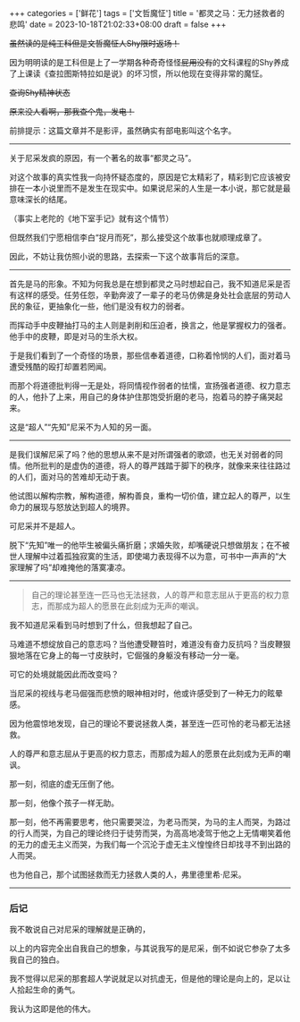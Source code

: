 ﻿+++
categories = ['鲜花']
tags = ['文哲魔怔']
title = '都灵之马：无力拯救者的悲鸣'
date = 2023-10-18T21:02:33+08:00
draft = false
+++

~~虽然读的是纯工科但是文哲魔怔人Shy限时返场！~~

因为明明读的是工科但是上了一学期各种奇奇怪怪~~屁用没有~~的文科课程的Shy养成了上课读《查拉图斯特拉如是说》的坏习惯，所以他现在变得非常的魔怔。

~~查询Shy精神状态~~

~~原来没人看啊，那我查个鬼，发电！~~

前排提示：这篇文章并不是影评，虽然确实有部电影叫这个名字。
___

关于尼采发疯的原因，有一个著名的故事“都灵之马”。

对这个故事的真实性我一向持怀疑态度的，原因是它太精彩了，精彩到它应该被安排在一本小说里而不是发生在现实中。如果说尼采的人生是一本小说，那它就是最意味深长的结尾。

（事实上老陀的《地下室手记》就有这个情节）

但既然我们宁愿相信李白“捉月而死”，那么接受这个故事也就顺理成章了。

因此，不妨让我仿照小说的思路，去探索一下这个故事背后的深意。
___

首先是马的形象。不知为何我总是在想到都灵之马时想起自己，我不知道尼采是否有这样的感受。任劳任怨，辛勤奔波了一辈子的老马仿佛是身处社会底层的劳动人民的象征，更抽象化一些，他们是没有权力的弱者。

而挥动手中皮鞭抽打马的主人则是剥削和压迫者，换言之，他是掌握权力的强者。他手中的皮鞭，即是对马的生杀大权。

于是我们看到了一个奇怪的场景，那些信奉着道德，口称着怜悯的人们，面对着马遭受残酷的殴打却置若罔闻。

而那个将道德批判得一无是处，将同情视作弱者的怯懦，宣扬强者道德、权力意志的人，他扑了上来，用自己的身体护住那饱受折磨的老马，抱着马的脖子痛哭起来。

这是“超人”“先知”尼采不为人知的另一面。
___

是我们误解尼采了吗？他的思想从来不是对所谓强者的歌颂，也无关对弱者的同情。他所批判的是虚伪的道德，将人的尊严践踏于脚下的秩序，就像来来往往路过的人们，面对马的苦难却无动于衷。

他试图以解构宗教，解构道德，解构善良，重构一切价值，建立起人的尊严，以生命力的展现与怒放达到超人的境界。

可尼采并不是超人。

脱下“先知”唯一的他毕生被偏头痛折磨；求婚失败，却嘴硬说只想做朋友；在不被世人理解中过着孤独寂寞的生活，即使竭力表现得不以为意，可书中一声声的“大家理解了吗”却难掩他的落寞凄凉。

___

> 自己的理论甚至连一匹马也无法拯救，人的尊严和意志屈从于更高的权力意志，而那成为超人的愿景在此刻成为无声的嘲讽。

我不知道尼采看到马时想到了什么，但我想起了自己。

马难道不想绽放自己的意志吗？当他遭受鞭笞时，难道没有奋力反抗吗？当皮鞭狠狠地落在它身上的每一寸皮肤时，它倔强的身躯没有移动一分一毫。

可它的处境就能因此而改变吗？

当尼采的视线与老马倔强而悲愤的眼神相对时，他或许感受到了一种无力的眩晕感。

因为他震惊地发现，自己的理论不要说拯救人类，甚至连一匹可怜的老马都无法拯救。

人的尊严和意志屈从于更高的权力意志，而那成为超人的愿景在此刻成为无声的嘲讽。

那一刻，彻底的虚无压倒了他。

那一刻，他像个孩子一样无助。

那一刻，他不再需要思考，他只需要哭泣，为老马而哭，为马的主人而哭，为路过的行人而哭，为自己的理论终归于徒劳而哭，为高高地凌驾于他之上无情嘲笑着他的无力的虚无主义而哭，为我们每一个沉沦于虚无主义惶惶终日却找寻不到出路的人而哭。

也为他自己，那个试图拯救而无力拯救人类的人，弗里德里希·尼采。
___

### 后记

我不敢说自己对尼采的理解就是正确的，

以上的内容完全出自我自己的想象，与其说我写的是尼采，倒不如说它参杂了太多我自己的独白。

我不觉得以尼采的那套超人学说就足以对抗虚无，但是他的理论是向上的，足以让人拾起生命的勇气。

我认为这即是他的伟大。







